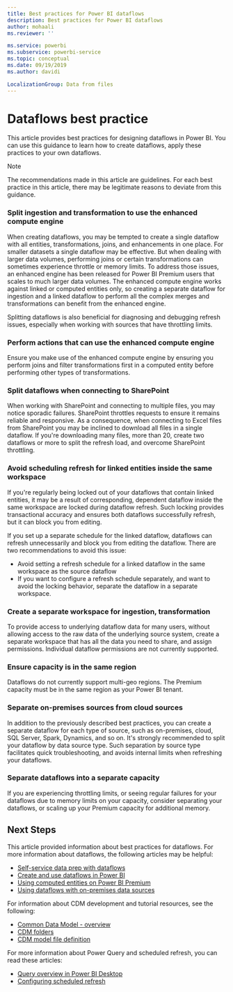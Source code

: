 ```yaml
---
title: Best practices for Power BI dataflows
description: Best practices for Power BI dataflows
author: mohaali
ms.reviewer: ''

ms.service: powerbi
ms.subservice: powerbi-service
ms.topic: conceptual
ms.date: 09/19/2019
ms.author: davidi

LocalizationGroup: Data from files
---
```

# Dataflows best practice

This article provides best practices for designing dataflows in Power BI. You can use this guidance to learn how to create dataflows, apply these practices to your own dataflows.

> [!NOTE]
> The recommendations made in this article are guidelines. For each best practice in this article, there may be legitimate reasons to deviate from this guidance. 
> 
> 

### Split ingestion and transformation to use the enhanced compute engine

When creating dataflows, you may be tempted to create a single dataflow with all entities, transformations, joins, and enhancements in one place. For smaller datasets a single dataflow may be effective. But when dealing with larger data volumes, performing joins or certain transformations can sometimes experience throttle or memory limits. To address those issues, an enhanced engine has been released for Power BI Premium users that scales to much larger data volumes. The enhanced compute engine works against linked or computed entities only, so creating a separate dataflow for ingestion and a linked dataflow to perform all the complex merges and transformations can benefit from the enhanced engine.

Splitting dataflows is also beneficial for diagnosing and debugging refresh issues,  especially when working with sources that have throttling limits.

### Perform actions that can use the enhanced compute engine

Ensure you make use of the enhanced compute engine by ensuring you perform joins and filter transformations first in a computed entity before performing other types of transformations.

### Split dataflows when connecting to SharePoint

When working with SharePoint and connecting to multiple files, you may notice sporadic failures. SharePoint throttles requests to ensure it remains reliable and responsive. As a consequence, when connecting to Excel files from SharePoint you may be inclined to download all files in a single dataflow. If you're downloading many files, more than 20, create two dataflows or more to split the refresh load, and overcome SharePoint throttling.

### Avoid scheduling refresh for linked entities inside the same workspace

If you're regularly being locked out of your dataflows that contain linked entities, it may be a result of corresponding, dependent dataflow inside the same workspace are locked during dataflow refresh. Such locking provides transactional accuracy and ensures both dataflows successfully refresh, but it can block you from editing. 

If you set up a separate schedule for the linked dataflow, dataflows can refresh unnecessarily and block you from editing the dataflow. There are two recommendations to avoid this issue: 

* Avoid setting a refresh schedule for a linked dataflow in the same workspace as the source dataflow
* If you want to configure a refresh schedule separately, and want to avoid the locking behavior, separate the dataflow in a separate workspace.

### Create a separate workspace for ingestion, transformation

To provide access to underlying dataflow data for many users, without allowing access to the raw data of the underlying source system, create a separate workspace that has all the data you need to share, and assign permissions. Individual dataflow permissions are not currently supported.

### Ensure capacity is in the same region

Dataflows do not currently support multi-geo regions. The Premium capacity must be in the same region as your Power BI tenant.

### Separate on-premises sources from cloud sources

In addition to the previously described best practices, you can create a separate dataflow for each type of source, such as on-premises, cloud, SQL Server, Spark, Dynamics, and so on. It's strongly recommended to split your dataflow by data source type. Such separation by source type facilitates quick troubleshooting, and avoids internal limits when refreshing your dataflows.

### Separate dataflows into a separate capacity

If you are experiencing throttling limits, or seeing regular failures for your dataflows due to memory limits on your capacity, consider separating your dataflows, or scaling up your Premium capacity for additional memory.

## Next Steps

This article provided information about best practices for dataflows. For more information about dataflows, the following articles may be helpful:

* [Self-service data prep with dataflows](service-dataflows-overview.md)
* [Create and use dataflows in Power BI](service-dataflows-create-use.md)
* [Using computed entities on Power BI Premium](service-dataflows-computed-entities-premium.md)
* [Using dataflows with on-premises data sources](service-dataflows-on-premises-gateways.md)

For information about CDM development and tutorial resources, see the following:
* [Common Data Model - overview ](https://docs.microsoft.com/powerapps/common-data-model/overview)
* [CDM folders](https://go.microsoft.com/fwlink/?linkid=2045304)
* [CDM model file definition](https://go.microsoft.com/fwlink/?linkid=2045521)


For more information about Power Query and scheduled refresh, you can read these articles:
* [Query overview in Power BI Desktop](desktop-query-overview.md)
* [Configuring scheduled refresh](refresh-scheduled-refresh.md)
